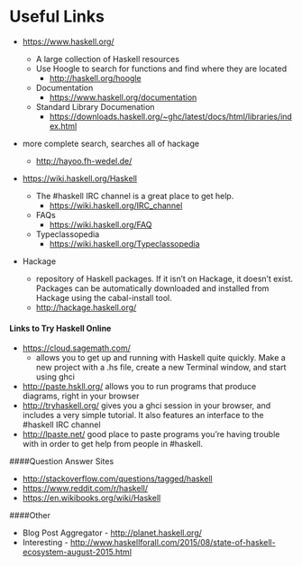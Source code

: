 # Useful Links

* https://www.haskell.org/
  * A large collection of Haskell resources
  * Use Hoogle to search for functions and find where they are located
    * http://haskell.org/hoogle
  * Documentation
    * https://www.haskell.org/documentation
  * Standard Library Documenation
    * https://downloads.haskell.org/~ghc/latest/docs/html/libraries/index.html

* more complete search, searches all of hackage
  * http://hayoo.fh-wedel.de/

* https://wiki.haskell.org/Haskell
  * The #haskell IRC channel is a great place to get help.
    * https://wiki.haskell.org/IRC_channel
  * FAQs
    * https://wiki.haskell.org/FAQ
  * Typeclassopedia
    * https://wiki.haskell.org/Typeclassopedia

* Hackage
  * repository of Haskell packages. If it isn’t on Hackage, it doesn’t exist.
Packages can be automatically downloaded and installed from Hackage using the cabal-install tool.
  * http://hackage.haskell.org/

#### Links to Try Haskell Online
- https://cloud.sagemath.com/
  - allows you to get up and running with Haskell quite quickly. Make a new project with a .hs file, create a new Terminal window, and start using ghci
- http://paste.hskll.org/ allows you to run programs that produce diagrams, right in your browser
- http://tryhaskell.org/ gives you a ghci session in your browser, and includes a very simple tutorial. It also features an interface to the #haskell IRC channel
- http://lpaste.net/ good place to paste programs you’re having trouble with in order to get help from people in #haskell.

####Question Answer Sites
  - http://stackoverflow.com/questions/tagged/haskell
  - https://www.reddit.com/r/haskell/
  - https://en.wikibooks.org/wiki/Haskell

####Other
  - Blog Post Aggregator - http://planet.haskell.org/
  - Interesting - http://www.haskellforall.com/2015/08/state-of-haskell-ecosystem-august-2015.html
